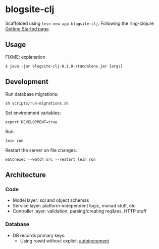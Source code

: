 # blogsite-clj

Scaffolded using `lein new app blogsite-clj`. Following the ring-clojure [Getting Started page](https://github.com/ring-clojure/ring/wiki/Getting-Started).

## Usage

FIXME: explanation

    $ java -jar blogsite-clj-0.1.0-standalone.jar [args]

## Development

Run database migrations:

```
sh scripts/run-migrations.sh
```

Set environment variables:

```
export DEVELOPMENT=true
```

Run:

```
lein run
```

Restart the server on file changes:

```
watchexec --watch src --restart lein run
```

## Architecture

### Code

- Model layer: sql and object schemas
- Service layer: platform-independent logic, monad stuff, etc
- Controller layer: validation, parsing/creating req&res, HTTP stuff

### Database

- DB records primary keys:
    - Using rowid without explicit [autoincrement](https://www.sqlite.org/autoinc.html)

